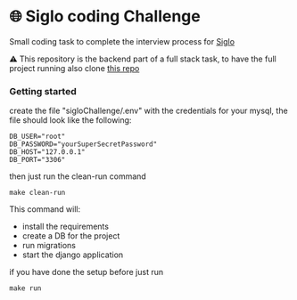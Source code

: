 # :globe_with_meridians: Siglo coding Challenge
Small coding task to complete the interview process for [Siglo](https://www.siglo.com)

⚠ This repository is the backend part of a full stack task, to have the full project running also clone [this repo](https://github.com/alexMtzRivero/SigloCallengeFrontend) 
### Getting started

create the file "sigloChallenge/.env" with the credentials for your mysql, the file should look like the following: 
```
DB_USER="root"
DB_PASSWORD="yourSuperSecretPassword"
DB_HOST="127.0.0.1"
DB_PORT="3306"
```

then just run the clean-run command

`make clean-run `

This command will: 
- install the requirements
- create a DB for the project
- run migrations
- start the django application 

if you have done the setup before just run 

`make run`

